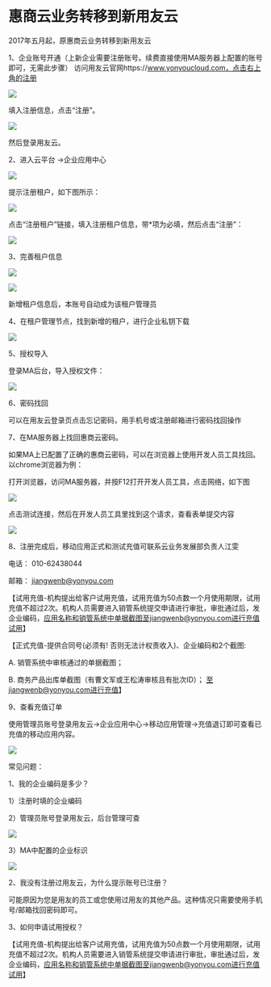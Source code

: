 # 惠商云业务转移到新用友云

2017年五月起，原惠商云业务转移到新用友云

1、企业账号开通（上新企业需要注册账号。续费直接使用MA服务器上配置的账号即可，无需此步骤）
访问用友云官网https://www.yonyoucloud.com，点击右上角的注册

![](/articles/yycloud/transfer/images/image1.png)
 
填入注册信息，点击“注册”。

![](/articles/yycloud/transfer/images/image2.png)
 
然后登录用友云。

2、进入云平台 ->企业应用中心

![](/articles/yycloud/transfer/images/image3.png)
 
提示注册租户，如下图所示：

![](/articles/yycloud/transfer/images/image4.png)
 
点击“注册租户”链接，填入注册租户信息，带*项为必填，然后点击“注册”：

![](/articles/yycloud/transfer/images/image5.png)
 

3、完善租户信息 

![](/articles/yycloud/transfer/images/image6.png) 

![](/articles/yycloud/transfer/images/image7.png)

新增租户信息后，本账号自动成为该租户管理员


4、在租户管理节点，找到新增的租户，进行企业私钥下载

![](/articles/yycloud/transfer/images/image8.png) 

5、授权导入

登录MA后台，导入授权文件：

![](/articles/yycloud/transfer/images/image9.png)
 
6、密码找回

可以在用友云登录页点击忘记密码，用手机号或注册邮箱进行密码找回操作 

7、在MA服务器上找回惠商云密码。

如果MA上已配置了正确的惠商云密码，可以在浏览器上使用开发人员工具找回。
以chrome浏览器为例：

打开浏览器，访问MA服务器，并按F12打开开发人员工具，点击网络，如下图

![](/articles/yycloud/transfer/images/image10.png)
 
点击测试连接，然后在开发人员工具里找到这个请求，查看表单提交内容

![](/articles/yycloud/transfer/images/image11.png) 


8、注册完成后，移动应用正式和测试充值可联系云业务发展部负责人江雯

电话： 010-62438044

邮箱： jiangwenb@yonyou.com

【试用充值-机构提出给客户试用充值，试用充值为50点数一个月使用期限，试用充值不超过2次。机构人员需要进入销管系统提交申请进行审批，审批通过后，发企业编码，应用名称和销管系统中单据截图至jiangwenb@yonyou.com进行充值试用】

【正式充值-提供合同号(必须有! 否则无法计权责收入)、企业编码和2个截图:

A. 销管系统中审核通过的单据截图；

B. 商务产品出库单截图（有曹文军或王松涛审核且有批次ID）；
至jiangwenb@yonyou.com进行充值】


9、查看充值订单

使用管理员账号登录用友云->企业应用中心->移动应用管理->充值退订即可查看已充值的移动应用内容。

![](/articles/yycloud/transfer/images/image12.png) 

常见问题：

1、我的企业编码是多少？

1）注册时填的企业编码

2）管理员账号登录用友云，后台管理可查

![](/articles/yycloud/transfer/images/image13.png)
 
3）MA中配置的企业标识

![](/articles/yycloud/transfer/images/image14.png)

2、我没有注册过用友云，为什么提示账号已注册？

可能原因为您是用友的员工或您使用过用友的其他产品。这种情况只需要使用手机号/邮箱找回密码即可。

3、如何申请试用授权？

【试用充值-机构提出给客户试用充值，试用充值为50点数一个月使用期限，试用充值不超过2次。机构人员需要进入销管系统提交申请进行审批，审批通过后，发企业编码，应用名称和销管系统中单据截图至jiangwenb@yonyou.com进行充值试用】

